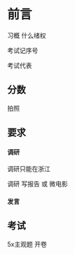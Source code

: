 # 前言

习概	什么绪权

考试记序号

考试代表

## 分数

拍照

## 要求

#### 调研

调研只能在浙江

调研 写报告 或 微电影

#### 发言

## 考试

5x主观题	开卷
